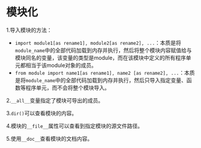 # 模块化

1.导入模块的方法：
- `import module1[as rename1], module2[as rename2], ...`：本质是将`module_name`中的全部代码加载到内存并执行，然后将整个模块内容赋值给与模块同名的变量，该变量的类型是module，而在该模块中定义的所有程序单元都相当于该module对象的成员。
- `from module import name1[as rename1], name2 [as rename2], ...`：本质是将`module_name`中的全部代码加载到内存并执行，然后只导入指定变量、函数等程序单元，而不会将整个模块导入。

2.`__all__`变量指定了模块可导出的成员。

3.`dir()`可以查看模块的内容。

4.模块的`__file__`属性可以查看到指定模块的源文件路径。

5.使用`__doc__`查看模块的文档内容。
